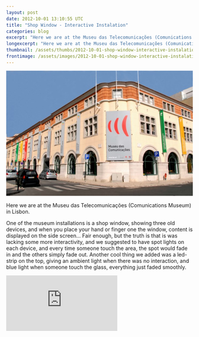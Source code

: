 ```yaml
---
layout: post
date: 2012-10-01 13:10:55 UTC
title: "Shop Window - Interactive Instalation"
categories: blog
excerpt: "Here we are at the Museu das Telecomunicações (Comunications Museum) in Lisbon."
longexcerpt: "Here we are at the Museu das Telecomunicações (Comunications Museum) in Lisbon.One of the museum installations is a shop window, showing three old devices, and when you place your hand or finger one the window, content is displayed on the side screen... Fair enough, but the truth is that is was lacking some more interactivity, and we suggested to have spot lights on each device, and every time someone touch the area, the spot would fade in and the others simply fade out. Another cool thing we added was a led-strip on the top, giving an ambient light when there was no interaction, and blue light when someone touch the glass, everything just faded smoothly."
thumbnail: /assets/thumbs/2012-10-01-shop-window-interactive-instalation-1.jpg
frontimage: /assets/images/2012-10-01-shop-window-interactive-instalation-1.jpg
---
```


<img class="postimage" src="/assets/images/2012-10-01-shop-window-interactive-instalation-1.jpg"/>

Here we are at the Museu das Telecomunicações (Comunications Museum) in Lisbon.

One of the museum installations is a shop window, showing three old devices, and when you place your hand or finger one the window, content is displayed on the side screen... Fair enough, but the truth is that is was lacking some more interactivity, and we suggested to have spot lights on each device, and every time someone touch the area, the spot would fade in and the others simply fade out. Another cool thing we added was a led-strip on the top, giving an ambient light when there was no interaction, and blue light when someone touch the glass, everything just faded smoothly.

<div class="video-container"><iframe src="http://www.youtube.com/embed/_qFJB3ZZrPs" frameborder="0" allowfullscreen></iframe></div>
